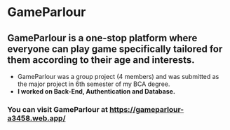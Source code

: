# GameParlour
## GameParlour is a one-stop platform where everyone can play game specifically tailored for them according to their age and interests.

- GameParlour was a group project (4 members) and was submitted as the major project in 6th semester of my BCA degree. <br>
- <b>I worked on Back-End, Authentication and Database.</b>


### You can visit GameParlour at <a href="https://gameparlour-a3458.web.app/">https://gameparlour-a3458.web.app/</a>
